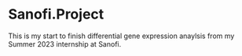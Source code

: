 # Sanofi.Project

This is my start to finish differential gene expression anaylsis from my Summer 2023 internship at Sanofi. 
